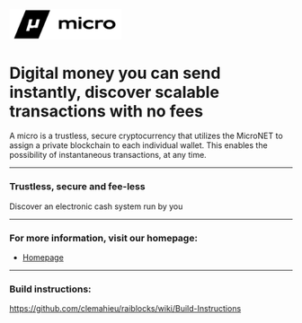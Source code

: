 <img src="micro.png" width="200"/>

# Digital money you can send instantly, discover scalable transactions with no fees
A micro is a trustless, secure cryptocurrency that utilizes the MicroNET to assign a private blockchain to each individual wallet. This enables the possibility of instantaneous transactions, at any time.
___

### Trustless, secure and fee-less
Discover an electronic cash system run by you

***

### For more information, visit our homepage:
- [Homepage](https://micropay.cloud)
***

### Build instructions: 
https://github.com/clemahieu/raiblocks/wiki/Build-Instructions
